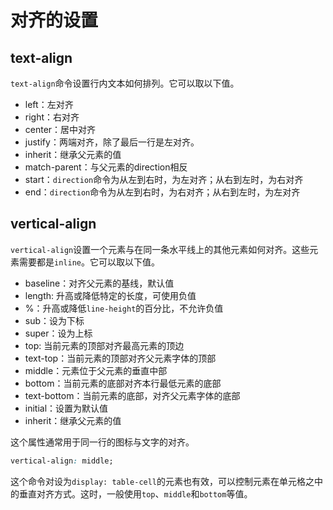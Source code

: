 # 对齐的设置

## text-align

`text-align`命令设置行内文本如何排列。它可以取以下值。

- left：左对齐
- right：右对齐
- center：居中对齐
- justify：两端对齐，除了最后一行是左对齐。
- inherit：继承父元素的值
- match-parent：与父元素的direction相反
- start：`direction`命令为从左到右时，为左对齐；从右到左时，为右对齐
- end：`direction`命令为从左到右时，为右对齐；从右到左时，为左对齐

## vertical-align

`vertical-align`设置一个元素与在同一条水平线上的其他元素如何对齐。这些元素需要都是`inline`。它可以取以下值。

- baseline：对齐父元素的基线，默认值
- length: 升高或降低特定的长度，可使用负值
- %：升高或降低`line-height`的百分比，不允许负值
- sub：设为下标
- super：设为上标
- top: 当前元素的顶部对齐最高元素的顶边
- text-top：当前元素的顶部对齐父元素字体的顶部
- middle：元素位于父元素的垂直中部
- bottom：当前元素的底部对齐本行最低元素的底部
- text-bottom：当前元素的底部，对齐父元素字体的底部
- initial：设置为默认值
- inherit：继承父元素的值

这个属性通常用于同一行的图标与文字的对齐。

```css
vertical-align: middle;
```

这个命令对设为`display: table-cell`的元素也有效，可以控制元素在单元格之中的垂直对齐方式。这时，一般使用`top`、`middle`和`bottom`等值。
